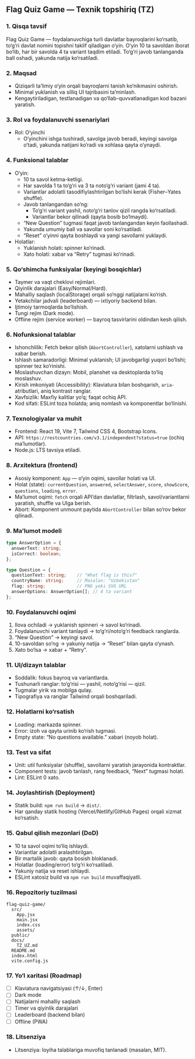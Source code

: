 ## Flag Quiz Game — Texnik topshiriq (TZ)

### 1. Qisqa tavsif
Flag Quiz Game — foydalanuvchiga turli davlatlar bayroqlarini ko‘rsatib, to‘g‘ri davlat nomini topishni taklif qiladigan o‘yin. O‘yin 10 ta savoldan iborat bo‘lib, har bir savolda 4 ta variant taqdim etiladi. To‘g‘ri javob tanlanganda ball oshadi, yakunda natija ko‘rsatiladi.

### 2. Maqsad
- Qiziqarli ta’limiy o‘yin orqali bayroqlarni tanish ko‘nikmasini oshirish.
- Minimal yuklanish va silliq UI tajribasini ta’minlash.
- Kengaytiriladigan, testlanadigan va qo‘llab-quvvatlanadigan kod bazani yaratish.

### 3. Rol va foydalanuvchi ssenariylari
- Rol: O‘yinchi
  - O‘yinchini ishga tushiradi, savolga javob beradi, keyingi savolga o‘tadi, yakunda natijani ko‘radi va xohlasa qayta o‘ynaydi.

### 4. Funksional talablar
- O‘yin:
  - 10 ta savol ketma-ketligi.
  - Har savolda 1 ta to‘g‘ri va 3 ta noto‘g‘ri variant (jami 4 ta).
  - Variantlar adolatli tasodifiylashtirilgan bo‘lishi kerak (Fisher–Yates shuffle).
  - Javob tanlangandan so‘ng:
    - To‘g‘ri variant yashil, noto‘g‘ri tanlov qizil rangda ko‘rsatiladi.
    - Variantlar bekor qilinadi (qayta bosib bo‘lmaydi).
  - “New Question” tugmasi faqat javob tanlangandan keyin faollashadi.
  - Yakunda umumiy ball va savollar soni ko‘rsatiladi.
  - “Reset” o‘yinni qayta boshlaydi va yangi savollarni yuklaydi.
- Holatlar:
  - Yuklanish holati: spinner ko‘rinadi.
  - Xato holati: xabar va “Retry” tugmasi ko‘rinadi.

### 5. Qo‘shimcha funksiyalar (keyingi bosqichlar)
- Taymer va vaqt cheklovi rejimlari.
- Qiyinlik darajalari (Easy/Normal/Hard).
- Mahalliy saqlash (localStorage) orqali so‘nggi natijalarni ko‘rish.
- Yetakchilar jadvali (leaderboard) — ixtiyoriy backend bilan.
- Ijtimoiy tarmoqlarda bo‘lishish.
- Tungi rejim (Dark mode).
- Offline rejim (service worker) — bayroq tasvirlarini oldindan kesh qilish.

### 6. Nofunksional talablar
- Ishonchlilik: Fetch bekor qilish (`AbortController`), xatolarni ushlash va xabar berish.
- Ishlash samaradorligi: Minimal yuklanish; UI javobgarligi yuqori bo‘lishi; spinner tez ko‘rinishi.
- Moslashuvchan dizayn: Mobil, planshet va desktoplarda to‘liq moslashuv.
- Kirish imkoniyati (Accessibility): Klaviatura bilan boshqarish, `aria-` atributlari, aniq kontrast ranglar.
- Xavfsizlik: Maxfiy kalitlar yo‘q; faqat ochiq API.
- Kod sifati: ESLint toza holatda; aniq nomlash va komponentlar bo‘linishi.

### 7. Texnologiyalar va muhit
- Frontend: React 19, Vite 7, Tailwind CSS 4, Bootstrap Icons.
- API: `https://restcountries.com/v3.1/independent?status=true` (ochiq ma’lumotlar).
- Node.js: LTS tavsiya etiladi.

### 8. Arxitektura (frontend)
- Asosiy komponent: `App` — o‘yin oqimi, savollar holati va UI.
- Holat (state): `currentQuestion`, `answered`, `selectAnswer`, `score`, `showScore`, `questions`, `loading`, `error`.
- Ma’lumot oqimi: `fetch` orqali API’dan davlatlar, filtrlash, savol/variantlarni yaratish, shuffle va UIga berish.
- Abort: Komponent unmount paytida `AbortController` bilan so‘rov bekor qilinadi.

### 9. Ma’lumot modeli
```ts
type AnswerOption = {
  answerText: string;
  isCorrect: boolean;
};

type Question = {
  questionText: string;    // "What flag is this?"
  countryName: string;     // Masalan: "Uzbekistan"
  flag: string;            // PNG yoki SVG URL
  answerOptions: AnswerOption[]; // 4 ta variant
};
```

### 10. Foydalanuvchi oqimi
1) Ilova ochiladi → yuklanish spinneri → savol ko‘rinadi.
2) Foydalanuvchi variant tanlaydi → to‘g‘ri/noto‘g‘ri feedback ranglarda.
3) “New Question” → keyingi savol.
4) 10-savoldan so‘ng → yakuniy natija → “Reset” bilan qayta o‘ynash.
5) Xato bo‘lsa → xabar + “Retry”.

### 11. UI/dizayn talablar
- Soddalik: fokus bayroq va variantlarda.
- Tushunarli ranglar: to‘g‘risi — yashil, noto‘g‘risi — qizil.
- Tugmalar yirik va mobilga qulay.
- Tipografiya va ranglar Tailwind orqali boshqariladi.

### 12. Holatlarni ko‘rsatish
- Loading: markazda spinner.
- Error: izoh va qayta urinib ko‘rish tugmasi.
- Empty state: “No questions available.” xabari (noyob holat).

### 13. Test va sifat
- Unit: util funksiyalar (shuffle), savollarni yaratish jarayonida kontraktlar.
- Component tests: javob tanlash, rang feedback, “Next” tugmasi holati.
- Lint: ESLint 0 xato.

### 14. Joylashtirish (Deployment)
- Statik build: `npm run build` → `dist/`.
- Har qanday statik hosting (Vercel/Netlify/GitHub Pages) orqali xizmat ko‘rsatish.

### 15. Qabul qilish mezonlari (DoD)
- 10 ta savol oqimi to‘liq ishlaydi.
- Variantlar adolatli aralashtirilgan.
- Bir martalik javob: qayta bosish bloklanadi.
- Holatlar (loading/error) to‘g‘ri ko‘rsatiladi.
- Yakuniy natija va reset ishlaydi.
- ESLint xatosiz build va `npm run build` muvaffaqiyatli.

### 16. Repozitoriy tuzilmasi
```
flag-quiz-game/
  src/
    App.jsx
    main.jsx
    index.css
    assets/
  public/
  docs/
    TZ_UZ.md
  README.md
  index.html
  vite.config.js
```

### 17. Yo‘l xaritasi (Roadmap)
- [ ] Klaviatura navigatsiyasi (↑/↓, Enter)
- [ ] Dark mode
- [ ] Natijalarni mahalliy saqlash
- [ ] Timer va qiyinlik darajalari
- [ ] Leaderboard (backend bilan)
- [ ] Offline (PWA)

### 18. Litsenziya
- Litsenziya: loyiha talablariga muvofiq tanlanadi (masalan, MIT).


